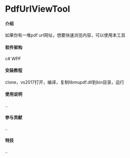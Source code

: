 # PdfUrlViewTool

#### 介绍
如果你有一堆pdf url网址，想要快速浏览内容，可以使用本工具

#### 软件架构
c# WPF


#### 安装教程
clone，vs2017打开，编译，复制libmupdf.dll到bin目录，运行


#### 使用说明
..
#### 参与贡献
..


#### 特技
..
